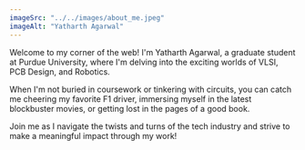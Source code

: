 ```yaml
---
imageSrc: "../../images/about_me.jpeg"
imageAlt: "Yatharth Agarwal"
---
```



Welcome to my corner of the web! I'm Yatharth Agarwal, a graduate student at Purdue University, where I'm delving into the exciting worlds of VLSI, PCB Design, and Robotics.

When I'm not buried in coursework or tinkering with circuits, you can catch me cheering my favorite F1 driver, immersing myself in the latest blockbuster movies, or getting lost in the pages of a good book.

Join me as I navigate the twists and turns of the tech industry and strive to make a meaningful impact through my work!
